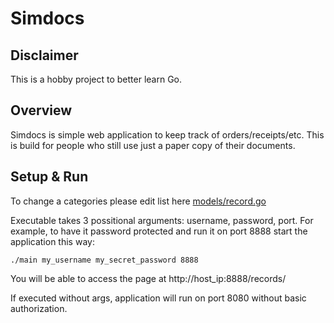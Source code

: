 # Simdocs

## Disclaimer
This is a hobby project to better learn Go.

## Overview
Simdocs is simple web application to keep track of orders/receipts/etc. This is build for people who still use just a paper copy of their documents.

## Setup & Run
To change a categories please edit list here [models/record.go](https://github.com/cedy/simdocs/blob/master/models/record.go#L22)

Executable takes 3 possitional arguments: username, password, port.
For example, to have it password protected and run it on port 8888 start the application this way:
```
./main my_username my_secret_password 8888
```
You will be able to access the page at http://host_ip:8888/records/

If executed without args, application will run on port 8080 without basic authorization. 
